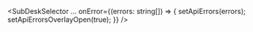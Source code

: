 <SubDeskSelector
  ...
  onError={(errors: string[]) => {
    setApiErrors(errors);
    setApiErrorsOverlayOpen(true);
  }}
/>